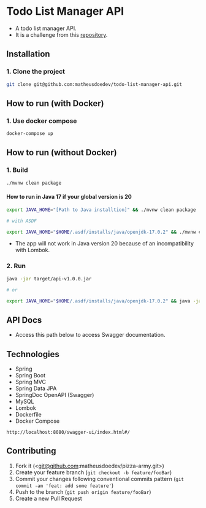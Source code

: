 # Todo List Manager API

- A todo list manager API.
- It is a challenge from this [repository](https://github.com/simplify-tec/desafio-junior-backend-simplify).

## Installation

### 1. Clone the project

```sh
git clone git@github.com:matheusdoedev/todo-list-manager-api.git
```

## How to run (with Docker)

### 1. Use docker compose

```sh
docker-compose up
```

## How to run (without Docker)

### 1. Build

```sh
./mvnw clean package
```

#### How to run in Java 17 if your global version is 20

```sh
export JAVA_HOME="[Path to Java installtion]" && ./mvnw clean package

# with ASDF

export JAVA_HOME="$HOME/.asdf/installs/java/openjdk-17.0.2" && ./mvnw clean package
```

- The app will not work in Java version 20 because of an incompatibility with Lombok.

### 2. Run

```sh
java -jar target/api-v1.0.0.jar

# or

export JAVA_HOME="$HOME/.asdf/installs/java/openjdk-17.0.2" && java -jar target/api-v1.0.0.jar
```

## API Docs

- Access this path below to access Swagger documentation.

## Technologies

- Spring
- Spring Boot
- Spring MVC
- Spring Data JPA
- SpringDoc OpenAPI (Swagger)
- MySQL
- Lombok
- Dockerfile
- Docker Compose

```
http://localhost:8080/swagger-ui/index.html#/
```

## Contributing

1. Fork it (<git@github.com:matheusdoedev/pizza-army.git>)
2. Create your feature branch (`git checkout -b feature/fooBar`)
3. Commit your changes following conventional commits pattern (`git commit -am 'feat: add some feature'`)
4. Push to the branch (`git push origin feature/fooBar`)
5. Create a new Pull Request

